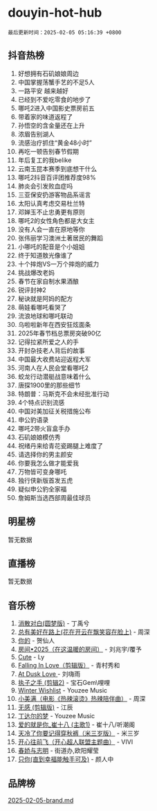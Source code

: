 # douyin-hot-hub

`最后更新时间：2025-02-05 05:16:39 +0800`

## 抖音热榜

1. 好想拥有石矶娘娘周边
1. 中国掌握荡蟹手艺的不足5人
1. 一路平安 越来越好
1. 已经到不爱吃零食的地步了
1. 哪吒2进入中国影史票房前五
1. 带着家的味道返程了
1. 孙悟空的含金量还在上升
1. 浓眉告别湖人
1. 流感治疗抓住“黄金48小时”
1. 再吃一顿告别春节假期
1. 年后复工的我belike
1. 云南玉昆本赛季到底想干什么
1. 哪吒2抖音百评团推荐度98%
1. 肺炎会引发败血症吗
1. 三亚保安扔游客物品系谣言
1. 太阳认真考虑交易杜兰特
1. 邓婵玉不止忠勇更有原则
1. 哪吒2的女性角色都是大女主
1. 没有人会一直在原地等你
1. 张伟丽学习澳洲土著居民的舞蹈
1. 小哪吒的配音是个小姐姐
1. 终于知道敖光像谁了
1. 十个摔炮VS一万个摔炮的威力
1. 挑战爆改老妈
1. 春节在家自制水果酒酿
1. 锐评封神2
1. 秘诀就是阿妈的配方
1. 萌娃看哪吒看哭了
1. 流浪地球和哪吒联动
1. 乌啦啦新年在西安狂炫面条
1. 2025年春节档总票房突破90亿
1. 记得拉紧所爱之人的手
1. 开封杂技老人背后的故事
1. 中国最大收费站迎返程大军
1. 河南人在人民会堂看哪吒2
1. 蛟龙行动潜艇战意味着什么
1. 唐探1900里的那些细节
1. 特朗普：马斯克不会未经批准行动
1. 4个特点识别流感
1. 中国对美加征关税措施公布
1. 申公豹语录
1. 哪吒2带火盲盒手办
1. 石矶娘娘模仿秀
1. 祝绪丹来给青花瓷踢腿上难度了
1. 请选择你的男主颜安
1. 你要我怎么做才能爱我
1. 万物皆可变身哪吒
1. 独行侠新版首发五虎
1. 疑似申公豹全家福
1. 詹姆斯当选西部周最佳球员

## 明星榜

暂无数据

## 直播榜

暂无数据

## 音乐榜

1. [消散对白(圆梦版)](https://sf5-hl-cdn-tos.douyinstatic.com/obj/tos-cn-ve-2774/og4jB5I5IizzoZVAAAzWgBMAsMDWoArfwBOiFs) - 丁禹兮
1. [总有美好在路上(花在开云在飘笑容在脸上)](https://sf5-hl-cdn-tos.douyinstatic.com/obj/tos-cn-ve-2774/oU5u7NwtfBIvaNhoQBszOvAlRiAoiWAVVyBMq4) - 周深
1. [你的](https://sf5-hl-cdn-tos.douyinstatic.com/obj/tos-cn-ve-2774/oYuIeKf42jB7sEV6B2upMdpYAgfrQWj0FeRegh) - 贺仙人
1. [房间•2025（在这温暖的房间）](https://sf3-cdn-tos.douyinstatic.com/obj/tos-cn-ve-2774/oMzJcnT8BgIetASeBfwfEeBQVNfACiCifhfZP7g) - 刘兆宇/覆予
1. [Cute](https://sf5-hl-cdn-tos.douyinstatic.com/obj/tos-cn-ve-2774/o4IbIzHWKAAB4wsS5qMBRiiAlEBGTpQRNfFvuo) - Ly
1. [Falling In Love（剪辑版）](https://sf5-hl-cdn-tos.douyinstatic.com/obj/tos-cn-ve-2774/o8ajpA8zzgBPahbBIO8AcKGBLJezFCRd1wfP9f) - 青村秀和
1. [ At Dusk  Love ](https://sf3-cdn-tos.douyinstatic.com/obj/tos-cn-ve-2774/o8CrpCf5CaYgI4ZrtQgMQAFEfuGqNnRSDQAPBc) - 刘嗨雨
1. [执子之手 (剪辑2)](https://sf6-cdn-tos.douyinstatic.com/obj/tos-cn-ve-2774/oUoZLQjCc31XzqsBnBQUNgeKtYPBcgbFDwtfcu) - 宝石Gem\哩哩
1. [Winter Wishlist](https://sf5-hl-cdn-tos.douyinstatic.com/obj/tos-cn-ve-2774/oIIgUOeamCFCVAzxN6MFRLIBlLGpUqQxeeHrLE) - Youzee Music
1. [小美满（电影《热辣滚烫》热辣陪伴曲）](https://sf5-hl-cdn-tos.douyinstatic.com/obj/tos-cn-ve-2774/o0GAn2lSgfZIDUgtevCGDQYnFg4CwnrBaxbTZL) - 周深
1. [无感 (剪辑版)](https://sf5-hl-cdn-tos.douyinstatic.com/obj/tos-cn-ve-2774/o0eIsUzJBDlQaQFC5OFlgbMEZC1TFYBftOBn6p) - 江辰
1. [丁达尔的梦](https://sf6-cdn-tos.douyinstatic.com/obj/tos-cn-ve-2774/oMU3WirUZBVQkAC9ccG5P2IQirziZM2RTInUY) - Youzee Music
1. [爱的就是你_崔十八 (主歌1)](https://sf5-hl-cdn-tos.douyinstatic.com/obj/tos-cn-ve-2774/oI5BO5DhFZ6UTcNCnZaOCBLtZ7WIMQGfgnXf5E) - 崔十八/听潮阁
1. [天冷了你要记得穿秋裤（米三岁版）](https://sf5-hl-cdn-tos.douyinstatic.com/obj/tos-cn-ve-2774/oQlIwVIDWiZ6BQilAorS7MA0AgCkQDvcZAdm1) - 米三岁
1. [开心往前飞（开心超人联盟主题曲）](https://sf5-hl-cdn-tos.douyinstatic.com/obj/tos-cn-ve-2774/9d8fb7c82cf1421fb93a9fe925275e0a) - VIVI
1. [春娇与志明](https://sf5-hl-cdn-tos.douyinstatic.com/obj/tos-cn-ve-2774/e530d8fceb7044b39707d7f9ff54add1) - 街道办,欧阳耀莹
1. [只你(直到幸福能触手可及)](https://sf5-hl-cdn-tos.douyinstatic.com/obj/tos-cn-ve-2774/o0lBkRDzFTeaVSUz3ZZSCBVtZ5DIMQGfgmEAuE) - 颜人中

## 品牌榜

[2025-02-05-brand.md](2025-02-05-brand.md)
